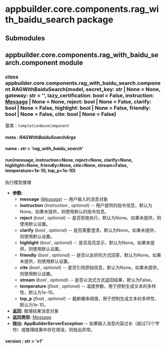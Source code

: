 # appbuilder.core.components.rag_with_baidu_search package

## Submodules

## appbuilder.core.components.rag_with_baidu_search.component module

### *class* appbuilder.core.components.rag_with_baidu_search.component.RAGWithBaiduSearch(model, secret_key: str | None = None, gateway: str = '', lazy_certification: bool = False, instruction: [Message](appbuilder.core.md#appbuilder.core.message.Message) | None = None, reject: bool | None = False, clarify: bool | None = False, highlight: bool | None = False, friendly: bool | None = False, cite: bool | None = False)

基类：`CompletionBaseComponent`

#### meta *: RAGWithBaiduSearchArgs*

#### name *: str* *= 'rag_with_baidu_search'*

#### run(message, instruction=None, reject=None, clarify=None, highlight=None, friendly=None, cite=None, stream=False, temperature=1e-10, top_p=1e-10)

执行模型推理

* **参数:**
  * **message** ([*Message*](appbuilder.core.md#appbuilder.core.message.Message)) -- 用户输入的消息对象
  * **instruction** (*Instruction* *,* *optional*) -- 用户提供的指令信息，默认为None。如果未提供，则使用默认的指令信息。
  * **reject** (*bool* *,* *optional*) -- 是否拒绝执行，默认为None。如果未提供，则使用默认设置。
  * **clarify** (*bool* *,* *optional*) -- 是否需要澄清，默认为None。如果未提供，则使用默认设置。
  * **highlight** (*bool* *,* *optional*) -- 是否高亮显示，默认为None。如果未提供，则使用默认设置。
  * **friendly** (*bool* *,* *optional*) -- 是否以友好的方式回答，默认为None。如果未提供，则使用默认设置。
  * **cite** (*bool* *,* *optional*) -- 是否引用原始信息，默认为None。如果未提供，则使用默认设置。
  * **stream** (*bool* *,* *optional*) -- 是否以流式方式返回结果，默认为False。
  * **temperature** (*float* *,* *optional*) -- 温度参数，用于控制生成文本的多样性，默认为1e-10。
  * **top_p** (*float* *,* *optional*) -- 截断概率阈值，用于控制生成文本的多样性，默认为1e-10。
* **返回:**
  推理结果消息对象
* **返回类型:**
  [Message](appbuilder.core.md#appbuilder.core.message.Message)
* **抛出:**
  **AppBuilderServerException** -- 如果输入消息内容过长（超过72个字符）或推理结果中存在错误，则抛出异常。

#### version *: str* *= 'v1'*

